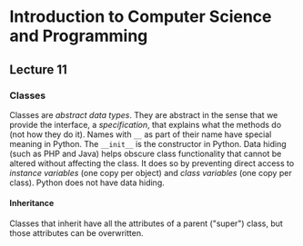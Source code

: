 # Introduction to Computer Science and Programming
## Lecture 11

### Classes
Classes are *abstract data types*. They are abstract in the sense that we provide the interface, a *specification*, that explains what the methods do (not how they do it). Names with `__` as part of their name have special meaning in Python. The `__init__` is the constructor in Python. Data hiding (such as PHP and Java) helps obscure class functionality that cannot be altered without affecting the class. It does so by preventing direct access to *instance variables* (one copy per object) and *class variables* (one copy per class). Python does not have data hiding.

#### Inheritance
Classes that inherit have all the attributes of a parent ("super") class, but those attributes can be overwritten.